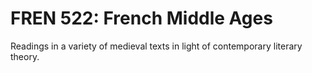 # FREN 522: French Middle Ages

Readings in a variety of medieval texts in light of contemporary literary theory.
